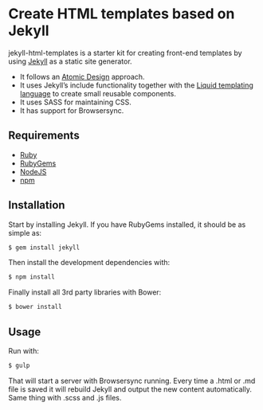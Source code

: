 # Create HTML templates based on Jekyll

jekyll-html-templates is a starter kit for creating front-end templates by using [Jekyll](https://jekyllrb.com/) as a static site generator.

- It follows an [Atomic Design](http://bradfrost.com/blog/post/atomic-web-design/) approach.
- It uses Jekyll’s include functionality together with the [Liquid templating language](https://jekyllrb.com/docs/templates/) to create small reusable components.
- It uses SASS for maintaining CSS.
- It has support for Browsersync.

## Requirements

- [Ruby](https://www.ruby-lang.org/en/documentation/installation/)
- [RubyGems](https://rubygems.org/)
- [NodeJS](https://nodejs.org/en/)
- [npm](https://www.npmjs.com/)

## Installation

Start by installing Jekyll. If you have RubyGems installed, it should be as simple as:

```sh
$ gem install jekyll
```

Then install the development dependencies with:

```sh
$ npm install
```

Finally install all 3rd party libraries with Bower:
```sh
$ bower install
```

## Usage

Run with:

```sh
$ gulp
```

That will start a server with Browsersync running. Every time a .html or .md file is saved it will rebuild Jekyll and output the new content automatically. Same thing with .scss and .js files.
